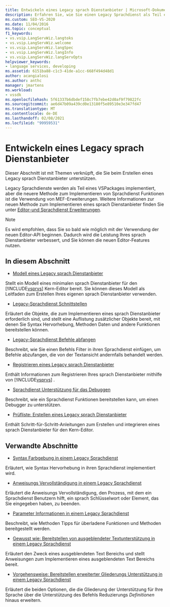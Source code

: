 ```yaml
---
title: Entwickeln eines Legacy sprach Dienstanbieter | Microsoft-Dokumentation
description: Erfahren Sie, wie Sie einen Legacy Sprachdienst als Teil eines VSPackages oder mithilfe von Managed Extensibility Framework-Erweiterungen (MEF) implementieren.
ms.custom: SEO-VS-2020
ms.date: 11/04/2016
ms.topic: conceptual
f1_keywords:
- vs.vsip.LangServWiz.langtoks
- vs.vsip.LangServWiz.welcome
- vs.vsip.LangServWiz.langSpec
- vs.vsip.LangServWiz.langInfo
- vs.vsip.LangServWiz.langServOpts
helpviewer_keywords:
- language services, developing
ms.assetid: 6151ba88-c1c3-41de-a1cc-668f494d48d1
author: acangialosi
ms.author: anthc
manager: jmartens
ms.workload:
- vssdk
ms.openlocfilehash: 5f61337b6dbdef158c7fb7ebe42d0af9f79822fc
ms.sourcegitcommit: ae6d47b09a439cd0e13180f5e89510e3e347fd47
ms.translationtype: MT
ms.contentlocale: de-DE
ms.lasthandoff: 02/08/2021
ms.locfileid: "99959531"
---
```

# <a name="develop-a-legacy-language-service"></a>Entwickeln eines Legacy sprach Dienstanbieter
Dieser Abschnitt ist mit Themen verknüpft, die Sie beim Erstellen eines Legacy sprach Dienstanbieter unterstützen.

 Legacy Sprachdienste werden als Teil eines VSPackages implementiert, aber die neuere Methode zum Implementieren von Sprachdienst Funktionen ist die Verwendung von MEF-Erweiterungen. Weitere Informationen zur neuen Methode zum Implementieren eines sprach Dienstanbieter finden Sie unter [Editor-und Sprachdienst Erweiterungen](../../extensibility/editor-and-language-service-extensions.md).

> [!NOTE]
> Es wird empfohlen, dass Sie so bald wie möglich mit der Verwendung der neuen Editor-API beginnen. Dadurch wird die Leistung Ihres sprach Dienstanbieter verbessert, und Sie können die neuen Editor-Features nutzen.

## <a name="in-this-section"></a>In diesem Abschnitt
- [Modell eines Legacy sprach Dienstanbieter](../../extensibility/internals/model-of-a-legacy-language-service.md)

 Stellt ein Modell eines minimalen sprach Dienstanbieter für den [!INCLUDE[vsprvs](../../code-quality/includes/vsprvs_md.md)] Kern-Editor bereit. Sie können dieses Modell als Leitfaden zum Erstellen Ihres eigenen sprach Dienstanbieter verwenden.

- [Legacy-Sprachdienst Schnittstellen](../../extensibility/internals/legacy-language-service-interfaces.md)

 Erläutert die Objekte, die zum Implementieren eines sprach Dienstanbieter erforderlich sind, und stellt eine Auflistung zusätzlicher Objekte bereit, mit denen Sie Syntax Hervorhebung, Methoden Daten und andere Funktionen bereitstellen können.

- [Legacy-Sprachdienst Befehle abfangen](../../extensibility/internals/intercepting-legacy-language-service-commands.md)

 Beschreibt, wie Sie einen Befehls Filter in ihren Sprachdienst einfügen, um Befehle abzufangen, die von der Textansicht andernfalls behandelt werden.

- [Registrieren eines Legacy sprach Dienstanbieter](../../extensibility/internals/registering-a-legacy-language-service2.md)

 Enthält Informationen zum Registrieren Ihres sprach Dienstanbieter mithilfe von [!INCLUDE[vsprvs](../../code-quality/includes/vsprvs_md.md)] .

- [Sprachdienst Unterstützung für das Debuggen](../../extensibility/internals/language-service-support-for-debugging.md)

 Beschreibt, wie ein Sprachdienst Funktionen bereitstellen kann, um einen Debugger zu unterstützen.

- [Prüfliste: Erstellen eines Legacy sprach Dienstanbieter](../../extensibility/internals/checklist-creating-a-legacy-language-service.md)

 Enthält Schritt-für-Schritt-Anleitungen zum Erstellen und integrieren eines sprach Dienstanbieter für den Kern-Editor.

## <a name="related-sections"></a>Verwandte Abschnitte
- [Syntax Farbgebung in einem Legacy Sprachdienst](../../extensibility/internals/syntax-coloring-in-a-legacy-language-service.md)

 Erläutert, wie Syntax Hervorhebung in ihren Sprachdienst implementiert wird.

- [Anweisungs Vervollständigung in einem Legacy Sprachdienst](../../extensibility/internals/statement-completion-in-a-legacy-language-service.md)

 Erläutert die Anweisungs Vervollständigung, den Prozess, mit dem ein Sprachdienst Benutzern hilft, ein sprach Schlüsselwort oder Element, das Sie eingegeben haben, zu beenden.

- [Parameter Informationen in einem Legacy Sprachdienst](../../extensibility/internals/parameter-info-in-a-legacy-language-service1.md)

 Beschreibt, wie Methoden Tipps für überladene Funktionen und Methoden bereitgestellt werden.

- [Gewusst wie: Bereitstellen von ausgeblendeter Textunterstützung in einem Legacy Sprachdienst](../../extensibility/internals/how-to-provide-hidden-text-support-in-a-legacy-language-service.md)

 Erläutert den Zweck eines ausgeblendeten Text Bereichs und stellt Anweisungen zum Implementieren eines ausgeblendeten Text Bereichs bereit.

- [Vorgehensweise: Bereitstellen erweiterter Gliederungs Unterstützung in einem Legacy Sprachdienst](../../extensibility/internals/how-to-provide-expanded-outlining-support-in-a-legacy-language-service.md)

 Erläutert die beiden Optionen, die die Gliederung der Unterstützung für Ihre Sprache über die Unterstützung des Befehls Reduzierungs *Definitionen* hinaus erweitern.
